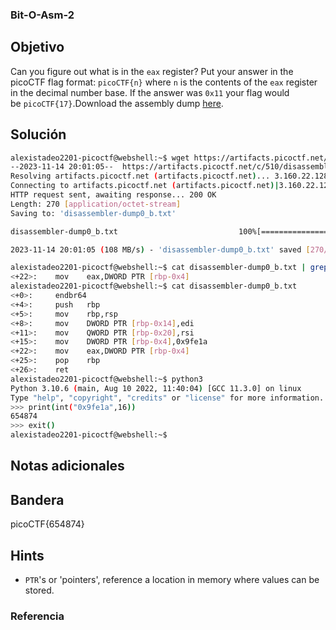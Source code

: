 ### Bit-O-Asm-2
## Objetivo

Can you figure out what is in the `eax` register? Put your answer in the picoCTF flag format: `picoCTF{n}` where `n` is the contents of the `eax` register in the decimal number base. If the answer was `0x11` your flag would be `picoCTF{17}`.Download the assembly dump [here](https://artifacts.picoctf.net/c/510/disassembler-dump0_b.txt).
## Solución
```bash
alexistadeo2201-picoctf@webshell:~$ wget https://artifacts.picoctf.net/c/510/disassembler-dump0_b.txt
--2023-11-14 20:01:05--  https://artifacts.picoctf.net/c/510/disassembler-dump0_b.txt
Resolving artifacts.picoctf.net (artifacts.picoctf.net)... 3.160.22.128, 3.160.22.43, 3.160.22.16, ...
Connecting to artifacts.picoctf.net (artifacts.picoctf.net)|3.160.22.128|:443... connected.
HTTP request sent, awaiting response... 200 OK
Length: 270 [application/octet-stream]
Saving to: 'disassembler-dump0_b.txt'

disassembler-dump0_b.txt                           100%[==============================================================================================================>]     270  --.-KB/s    in 0s      

2023-11-14 20:01:05 (108 MB/s) - 'disassembler-dump0_b.txt' saved [270/270]

alexistadeo2201-picoctf@webshell:~$ cat disassembler-dump0_b.txt | grep "eax"
<+22>:    mov    eax,DWORD PTR [rbp-0x4]
alexistadeo2201-picoctf@webshell:~$ cat disassembler-dump0_b.txt 
<+0>:     endbr64 
<+4>:     push   rbp
<+5>:     mov    rbp,rsp
<+8>:     mov    DWORD PTR [rbp-0x14],edi
<+11>:    mov    QWORD PTR [rbp-0x20],rsi
<+15>:    mov    DWORD PTR [rbp-0x4],0x9fe1a
<+22>:    mov    eax,DWORD PTR [rbp-0x4]
<+25>:    pop    rbp
<+26>:    ret
alexistadeo2201-picoctf@webshell:~$ python3
Python 3.10.6 (main, Aug 10 2022, 11:40:04) [GCC 11.3.0] on linux
Type "help", "copyright", "credits" or "license" for more information.
>>> print(int("0x9fe1a",16))
654874
>>> exit()
alexistadeo2201-picoctf@webshell:~$ 
```
## Notas adicionales

## Bandera

picoCTF{654874}
## Hints

- `PTR`'s or 'pointers', reference a location in memory where values can be stored.
### Referencia